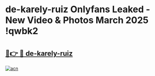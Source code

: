 # de-karely-ruiz Onlyfans Leaked - New Video & Photos March 2025 !qwbk2

# <h2><a href="https://1dzrat.iuczelnia.edu.pl?title=de-karely-ruiz&ref=qwbk2">🔗👉 🔴 de-karely-ruiz</a></h2>

[![acn](https://github.com/user-attachments/assets/0f9c940e-d8b0-45ae-aac7-cd30a18b3e1c)](https://1dzrat.iuczelnia.edu.pl?title=de-karely-ruiz&ref=qwbk2)

